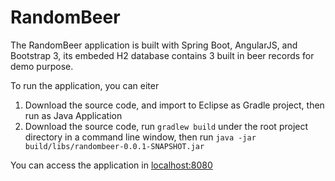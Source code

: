 # RandomBeer
The RandomBeer application is built with Spring Boot, AngularJS, and Bootstrap 3, its embeded H2 database contains 3 built in beer records for demo purpose.

To run the application, you can eiter
1. Download the source code, and import to Eclipse as Gradle project, then run as Java Application
2. Download the source code, run `gradlew build` under the root project directory in a command line window, then run `java -jar build/libs/randombeer-0.0.1-SNAPSHOT.jar`

You can access the application in [localhost:8080](http://localhost:8080)
